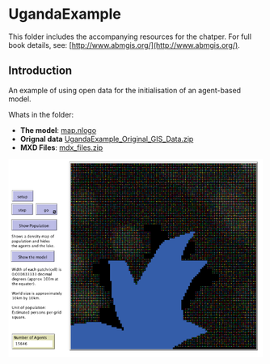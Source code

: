 # UgandaExample

This folder includes the accompanying resources for the chatper. For full book details, see: [http://www.abmgis.org/](http://www.abmgis.org/).

## Introduction

An example of using open data for the initialisation of an agent-based model.

Whats in the folder: 

* **The model**: [map.nlogo](map.nlogo)
* **Orignal data** [UgandaExample_Original_GIS_Data.zip](UgandaExample_Original_GIS_Data.zip) 
* **MXD Files**: [mdx_files.zip](mdx_files.zip)

<img src="UgandaExampleGUI.png" alt="A picture of the GUI" />
